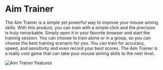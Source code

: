 # Aim Trainer

The Aim Trainer is a simple yet powerful way to improve your mouse aiming skills. With this product, you can train with a simple click and the precision is truly remarkable. Simply open it in your favorite browser and start the training session. You can choose to train alone or in a group, so you can choose the best training scenario for you.  You can train for accuracy, speed, and sensitivity and even record your best scores. The Aim Trainer is a really cool game that can take your mouse aiming skills to the next level.


![Aim Trainer Features](https://joltfly.com/wp-content/uploads/2021/04/Joltfly-Aim-Trainer-Mouse-Accuracy-Test-Features-1050x1536.png)
